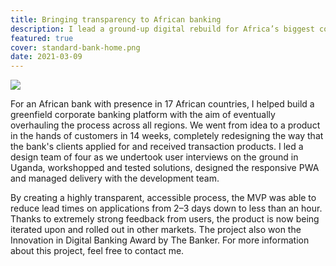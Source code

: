 ```yaml
---
title: Bringing transparency to African banking
description: I lead a ground-up digital rebuild for Africa’s biggest corporate bank.
featured: true
cover: standard-bank-home.png
date: 2021-03-09
---
```

    
![](https://cdn-images-1.medium.com/max/3376/1*Bh2kx6dQDbhHNzfrV2mAcQ.png)

For an African bank with presence in 17 African countries, I helped build a greenfield corporate banking platform with the aim of eventually overhauling the process across all regions. We went from idea to a product in the hands of customers in 14 weeks, completely redesigning the way that the bank's clients applied for and received transaction products. I led a design team of four as we undertook user interviews on the ground in Uganda, workshopped and tested solutions, designed the responsive PWA and managed delivery with the development team. 

By creating a highly transparent, accessible process, the MVP was able to reduce lead times on applications from 2–3 days down to less than an hour. Thanks to extremely strong feedback from users, the product is now being iterated upon and rolled out in other markets. The project also won the Innovation in Digital Banking Award by The Banker.
For more information about this project, feel free to contact me.

